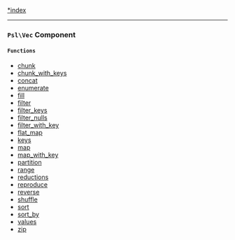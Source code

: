 <!--
    This markdown file was generated using `docs/documenter.php`.

    Any edits to it will likely be lost.
-->

[*index](./../README.md)

---

### `Psl\Vec` Component

#### `Functions`

- [chunk](./../../src/Psl/Vec/chunk.php#L21)
- [chunk_with_keys](./../../src/Psl/Vec/chunk_with_keys.php#L23)
- [concat](./../../src/Psl/Vec/concat.php#L17)
- [enumerate](./../../src/Psl/Vec/enumerate.php#L17)
- [fill](./../../src/Psl/Vec/fill.php#L21)
- [filter](./../../src/Psl/Vec/filter.php#L34)
- [filter_keys](./../../src/Psl/Vec/filter_keys.php#L37)
- [filter_nulls](./../../src/Psl/Vec/filter_nulls.php#L20)
- [filter_with_key](./../../src/Psl/Vec/filter_with_key.php#L40)
- [flat_map](./../../src/Psl/Vec/flat_map.php#L18)
- [keys](./../../src/Psl/Vec/keys.php#L20)
- [map](./../../src/Psl/Vec/map.php#L33)
- [map_with_key](./../../src/Psl/Vec/map_with_key.php#L29)
- [partition](./../../src/Psl/Vec/partition.php#L20)
- [range](./../../src/Psl/Vec/range.php#L49)
- [reductions](./../../src/Psl/Vec/reductions.php#L29)
- [reproduce](./../../src/Psl/Vec/reproduce.php#L24)
- [reverse](./../../src/Psl/Vec/reverse.php#L22)
- [shuffle](./../../src/Psl/Vec/shuffle.php#L26)
- [sort](./../../src/Psl/Vec/sort.php#L25)
- [sort_by](./../../src/Psl/Vec/sort_by.php#L28)
- [values](./../../src/Psl/Vec/values.php#L19)
- [zip](./../../src/Psl/Vec/zip.php#L37)


